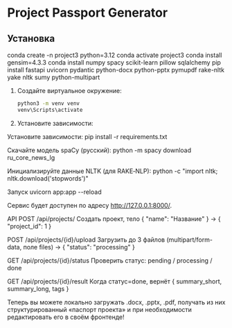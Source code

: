 # Project Passport Generator

## Установка
conda create -n project3 python=3.12
conda activate project3
conda install gensim=4.3.3
conda install numpy spacy scikit-learn pillow sqlalchemy
pip install fastapi uvicorn pydantic python-docx python-pptx pymupdf rake-nltk yake nltk sumy python-multipart


1. Создайте виртуальное окружение:
   ```bash
   python3 -m venv venv
   venv\Scripts\activate

2. Установите зависимости:

Установите зависимости:
pip install -r requirements.txt

Скачайте модель spaCy (русский):
python -m spacy download ru_core_news_lg

Инициализируйте данные NLTK (для RAKE‑NLP):
python -c "import nltk; nltk.download('stopwords')"

Запуск
uvicorn app:app --reload

Сервис будет доступен по адресу http://127.0.0.1:8000/.

API
POST /api/projects/
Создать проект, тело { "name": "Название" } → { "project_id": 1 }

POST /api/projects/{id}/upload
Загрузить до 3 файлов (multipart/form-data, поле files) → { "status": "processing" }

GET /api/projects/{id}/status
Проверить статус: pending / processing / done

GET /api/projects/{id}/result
Когда статус=done, вернёт { summary_short, summary_long, tags }

Теперь вы можете локально загружать .docx, .pptx, .pdf, получать из них структурированный «паспорт проекта» и при необходимости редактировать его в своём фронтенде!